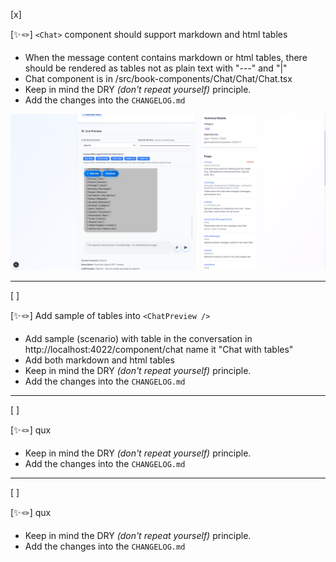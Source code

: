 [x]

[✨🪢] `<Chat>` component should support markdown and html tables

-   When the message content contains markdown or html tables, there should be rendered as tables not as plain text with "---" and "|"
-   Chat component is in /src/book-components/Chat/Chat/Chat.tsx
-   Keep in mind the DRY _(don't repeat yourself)_ principle.
-   Add the changes into the `CHANGELOG.md`

![broken markdown table](screenshots/2025-10-0080-chat-component-table.png)

---

[ ]

[✨🪢] Add sample of tables into `<ChatPreview />`

-   Add sample (scenario) with table in the conversation in http://localhost:4022/component/chat name it "Chat with tables"
-   Add both markdown and html tables
-   Keep in mind the DRY _(don't repeat yourself)_ principle.
-   Add the changes into the `CHANGELOG.md`

---

[ ]

[✨🪢] qux

-   Keep in mind the DRY _(don't repeat yourself)_ principle.
-   Add the changes into the `CHANGELOG.md`

---

[ ]

[✨🪢] qux

-   Keep in mind the DRY _(don't repeat yourself)_ principle.
-   Add the changes into the `CHANGELOG.md`
